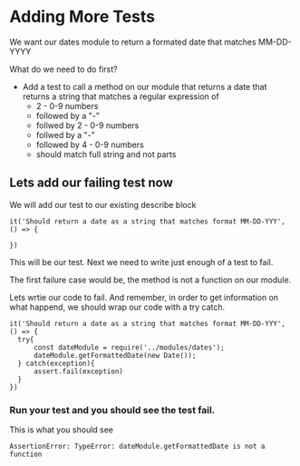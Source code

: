 # Adding More Tests

We want our dates module to return a formated date that matches MM-DD-YYYY

What do we need to do first?
- Add a test to call a method on our module that returns a date that returns a string that matches a regular expression of
  - 2 - 0-9 numbers 
  - followed by a "-"
  - follwed by 2 - 0-9 numbers
  - follwed by a "-"
  - followed by 4 - 0-9 numbers
  - should match full string and not parts
  
  
## Lets add our failing test now
We will add our test to our existing describe block
```
it('Should return a date as a string that matches format MM-DD-YYY', () => {
        
})
```
This will be our test. Next we need to write just enough of a test to fail. 

The first failure case would be, the method is not a function on our module. 

Lets wrtie our code to fail. And remember, in order to get information on what happend, we should wrap our code with a try catch.
```
it('Should return a date as a string that matches format MM-DD-YYY', () => {
  try{
      const dateModule = require('../modules/dates');
      dateModule.getFormattedDate(new Date());
  } catch(exception){
      assert.fail(exception)
  }      
})
```

### Run your test and you should see the test fail.
This is what you should see
```
AssertionError: TypeError: dateModule.getFormattedDate is not a function
```